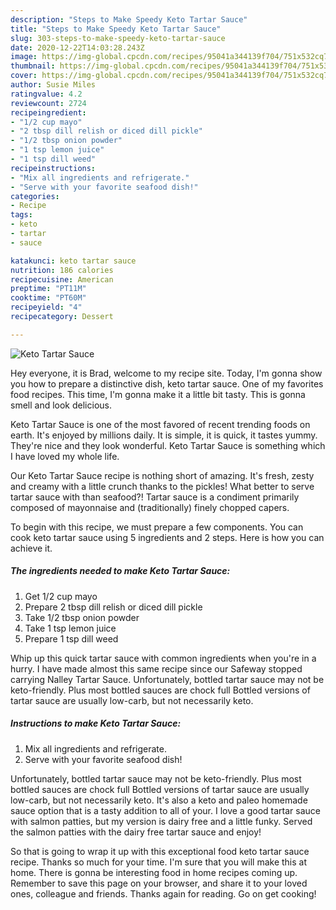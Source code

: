 ```yaml
---
description: "Steps to Make Speedy Keto Tartar Sauce"
title: "Steps to Make Speedy Keto Tartar Sauce"
slug: 303-steps-to-make-speedy-keto-tartar-sauce
date: 2020-12-22T14:03:28.243Z
image: https://img-global.cpcdn.com/recipes/95041a344139f704/751x532cq70/keto-tartar-sauce-recipe-main-photo.jpg
thumbnail: https://img-global.cpcdn.com/recipes/95041a344139f704/751x532cq70/keto-tartar-sauce-recipe-main-photo.jpg
cover: https://img-global.cpcdn.com/recipes/95041a344139f704/751x532cq70/keto-tartar-sauce-recipe-main-photo.jpg
author: Susie Miles
ratingvalue: 4.2
reviewcount: 2724
recipeingredient:
- "1/2 cup mayo"
- "2 tbsp dill relish or diced dill pickle"
- "1/2 tbsp onion powder"
- "1 tsp lemon juice"
- "1 tsp dill weed"
recipeinstructions:
- "Mix all ingredients and refrigerate."
- "Serve with your favorite seafood dish!"
categories:
- Recipe
tags:
- keto
- tartar
- sauce

katakunci: keto tartar sauce 
nutrition: 186 calories
recipecuisine: American
preptime: "PT11M"
cooktime: "PT60M"
recipeyield: "4"
recipecategory: Dessert

---
```



![Keto Tartar Sauce](https://img-global.cpcdn.com/recipes/95041a344139f704/751x532cq70/keto-tartar-sauce-recipe-main-photo.jpg)

Hey everyone, it is Brad, welcome to my recipe site. Today, I'm gonna show you how to prepare a distinctive dish, keto tartar sauce. One of my favorites food recipes. This time, I'm gonna make it a little bit tasty. This is gonna smell and look delicious.

Keto Tartar Sauce is one of the most favored of recent trending foods on earth. It's enjoyed by millions daily. It is simple, it is quick, it tastes yummy. They're nice and they look wonderful. Keto Tartar Sauce is something which I have loved my whole life.

Our Keto Tartar Sauce recipe is nothing short of amazing. It&#39;s fresh, zesty and creamy with a little crunch thanks to the pickles! What better to serve tartar sauce with than seafood?! Tartar sauce is a condiment primarily composed of mayonnaise and (traditionally) finely chopped capers.


To begin with this recipe, we must prepare a few components. You can cook keto tartar sauce using 5 ingredients and 2 steps. Here is how you can achieve it.

<!--inarticleads1-->

##### The ingredients needed to make Keto Tartar Sauce:

1. Get 1/2 cup mayo
1. Prepare 2 tbsp dill relish or diced dill pickle
1. Take 1/2 tbsp onion powder
1. Take 1 tsp lemon juice
1. Prepare 1 tsp dill weed


Whip up this quick tartar sauce with common ingredients when you&#39;re in a hurry. I have made almost this same recipe since our Safeway stopped carrying Nalley Tartar Sauce. Unfortunately, bottled tartar sauce may not be keto-friendly. Plus most bottled sauces are chock full Bottled versions of tartar sauce are usually low-carb, but not necessarily keto. 

<!--inarticleads2-->

##### Instructions to make Keto Tartar Sauce:

1. Mix all ingredients and refrigerate.
1. Serve with your favorite seafood dish!


Unfortunately, bottled tartar sauce may not be keto-friendly. Plus most bottled sauces are chock full Bottled versions of tartar sauce are usually low-carb, but not necessarily keto. It&#39;s also a keto and paleo homemade sauce option that is a tasty addition to all of your. I love a good tartar sauce with salmon patties, but my version is dairy free and a little funky. Served the salmon patties with the dairy free tartar sauce and enjoy! 

So that is going to wrap it up with this exceptional food keto tartar sauce recipe. Thanks so much for your time. I'm sure that you will make this at home. There is gonna be interesting food in home recipes coming up. Remember to save this page on your browser, and share it to your loved ones, colleague and friends. Thanks again for reading. Go on get cooking!

